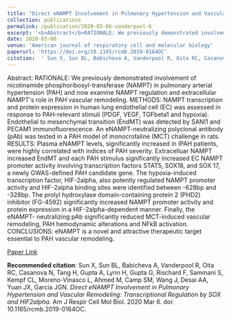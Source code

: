 ```yaml
--- 
title: "Direct eNAMPT Involvement in Pulmonary Hypertension and Vascular Remodeling: Transcriptional Regulation by SOX and HIF2alpha." 
collection: publications 
permalink: /publication/2020-03-06-vanderpool-6 
excerpt: '<b>Abstract</b>RATIONALE: We previously demonstrated involvement of nicotinamide phosphoribosyl-transferase (NAMPT) in pulmonary arterial hypertension (PAH) and now examine NAMPT regulation and extracellular NAMPT's role in PAH vascular remodeling. METHODS: NAMPT transcription and protein expression in human lung endothelial cell (EC) was assessed in response to [...]' 
date: 2020-03-06 
venue: 'American journal of respiratory cell and molecular biology' 
paperurl: 'https://doi.org/10.1165/rcmb.2019-0164OC' 
citation:  ' Sun X, Sun BL, Babicheva A, Vanderpool R, Oita RC, Casanova N, Tang H, Gupta A, Lynn H, Gupta G, Rischard F, Sammani S, Kempf CL, Moreno-Vinasco L, Ahmed M, Camp SM, Wang J, Desai AA, Yuan JX, Garcia JGN. <i>Direct eNAMPT Involvement in Pulmonary Hypertension and Vascular Remodeling: Transcriptional Regulation by SOX and HIF2alpha.</i> Am J Respir Cell Mol Biol. 2020 Mar 6. doi: 10.1165/rcmb.2019-0164OC.' 
--- 
```

Abstract:  RATIONALE: We previously demonstrated involvement of nicotinamide phosphoribosyl-transferase (NAMPT) in pulmonary arterial hypertension (PAH) and now examine NAMPT regulation and extracellular NAMPT's role in PAH vascular remodeling. METHODS: NAMPT transcription and protein expression in human lung endothelial cell (EC) was assessed in response to PAH-relevant stimuli (PDGF, VEGF, TGFbeta1 and hypoxia). Endothelial to mesenchymal transition (EndMT) was detected by SANI1 and PECAM1 immunofluorescence. An eNAMPT-neutralizing polyclonal antibody (pAb) was tested in a PAH model of monocrotaline (MCT) challenge in rats. RESULTS: Plasma eNAMPT levels, significantly increased in IPAH patients, were highly correlated with indices of PAH severity. Extracelluar NAMPT increased EndMT and each PAH stimulus significantly increased EC NAMPT promoter activity involving transcription factors STAT5, SOX18, and SOX 17, a newly GWAS-defined PAH candidate gene. The hypoxia-induced transcription factor, HIF-2alpha, also potently regulated NAMPT promoter activity and HIF-2alpha binding sites were identified between -628bp and -328bp. The prolyl hydroxylase domain-containing protein 2 (PHD2) inhibitor (FG-4592) significantly increased NAMPT promoter activity and protein expression in a HIF-2alpha-dependent manner. Finally, the eNAMPT- neutralizing pAb significantly reduced MCT-induced vascular remodeling, PAH hemodynamic alterations and NFkB activation. CONCLUSIONS: eNAMPT is a novel and attractive therapeutic target essential to PAH vascular remodeling.  
 
[Paper Link](https://doi.org/10.1165/rcmb.2019-0164OC) 
 
<b>Recommended citation</b>:  Sun X, Sun BL, Babicheva A, Vanderpool R, Oita RC, Casanova N, Tang H, Gupta A, Lynn H, Gupta G, Rischard F, Sammani S, Kempf CL, Moreno-Vinasco L, Ahmed M, Camp SM, Wang J, Desai AA, Yuan JX, Garcia JGN. <i>Direct eNAMPT Involvement in Pulmonary Hypertension and Vascular Remodeling: Transcriptional Regulation by SOX and HIF2alpha.</i> Am J Respir Cell Mol Biol. 2020 Mar 6. doi: 10.1165/rcmb.2019-0164OC. 
